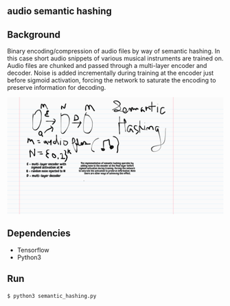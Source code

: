 audio semantic hashing
---

## Background

Binary encoding/compression of audio files by way of semantic hashing. In this case short audio snippets of various musical instruments are trained on. Audio files are chunked and passed through a multi-layer encoder and decoder. Noise is added incrementally during training at the encoder just before sigmoid activation, forcing the network to saturate the encoding to preserve information for decoding.

![](./semantic_hashing.png)

## Dependencies
* Tensorflow
* Python3

## Run

`$ python3 semantic_hashing.py`

